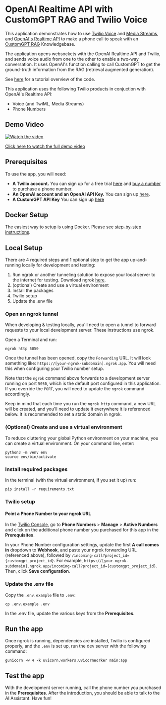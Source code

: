 # OpenAI Realtime API with CustomGPT RAG and Twilio Voice

This application demonstrates how to use [Twilio Voice](https://www.twilio.com/docs/voice) and [Media Streams](https://www.twilio.com/docs/voice/media-streams), and [OpenAI's Realtime API](https://platform.openai.com/docs/) to make a phone call to speak with an [CustomGPT RAG](https://customgpt.ai/) Knowledgebase. 

The application opens websockets with the OpenAI Realtime API and Twilio, and sends voice audio from one to the other to enable a two-way conversation. It uses OpenAI's function calling to call CustomGPT to get the ground-truth information from the RAG (retrieval augmented generation). 

See [here](https://www.twilio.com/en-us/voice-ai-assistant-openai-realtime-api-python) for a tutorial overview of the code.

This application uses the following Twilio products in conjuction with OpenAI's Realtime API:
- Voice (and TwiML, Media Streams)
- Phone Numbers

## Demo Video

[![Watch the video](https://cdn.loom.com/sessions/thumbnails/d0d4f4490a4349cdab860febce26d1bc-aa0a9773bdb9dca7-full-play.gif)](https://www.loom.com/share/d0d4f4490a4349cdab860febce26d1bc)

[Click here to watch the full demo video](https://www.loom.com/share/d0d4f4490a4349cdab860febce26d1bc)

## Prerequisites

To use the app, you will  need:

- **A Twilio account.** You can sign up for a free trial [here](https://www.twilio.com/try-twilio) and [buy a number](https://help.twilio.com/articles/223135247-How-to-Search-for-and-Buy-a-Twilio-Phone-Number-from-Console) to purchase a phone number.
- **An OpenAI account and an OpenAI API Key.** You can sign up [here](https://platform.openai.com/).
- **A CustomGPT API Key** You can sign up [here](https://app.customgpt.ai) 

## Docker Setup
The easiest way to setup is using Docker. Please see [step-by-step instructions](./DOCKER.md). 

## Local Setup

There are 4 required steps and 1 optional step to get the app up-and-running locally for development and testing:
1. Run ngrok or another tunneling solution to expose your local server to the internet for testing. Download ngrok [here](https://ngrok.com/).
2. (optional) Create and use a virtual environment
3. Install the packages
4. Twilio setup
5. Update the .env file

### Open an ngrok tunnel
When developing & testing locally, you'll need to open a tunnel to forward requests to your local development server. These instructions use ngrok.

Open a Terminal and run:
```
ngrok http 5050
```

Once the tunnel has been opened, copy the `Forwarding` URL. It will look something like: `https://[your-ngrok-subdomain].ngrok.app`. You will need this when configuring your Twilio number setup.

Note that the `ngrok` command above forwards to a development server running on port `5050`, which is the default port configured in this application. If you override the `PORT`, you will need to update the `ngrok` command accordingly.

Keep in mind that each time you run the `ngrok http` command, a new URL will be created, and you'll need to update it everywhere it is referenced below. It is recommended to set a static domain in ngrok. 

### (Optional) Create and use a virtual environment

To reduce cluttering your global Python environment on your machine, you can create a virtual environment. On your command line, enter:

```
python3 -m venv env
source env/bin/activate
```

### Install required packages

In the terminal (with the virtual environment, if you set it up) run:
```
pip install -r requirements.txt
```

### Twilio setup

#### Point a Phone Number to your ngrok URL
In the [Twilio Console](https://console.twilio.com/), go to **Phone Numbers** > **Manage** > **Active Numbers** and click on the additional phone number you purchased for this app in the **Prerequisites**.

In your Phone Number configuration settings, update the first **A call comes in** dropdown to **Webhook**, and paste your ngrok forwarding URL (referenced above), followed by `/incoming-call?project_id={customgpt_project_id}`. For example, `https://[your-ngrok-subdomain].ngrok.app/incoming-call?project_id={customgpt_project_id}`. Then, click **Save configuration**.

### Update the .env file

Copy the `.env.example` file to `.env`:

```
cp .env.example .env
```

In the .env file, update the various keys from the **Prerequisites**.

## Run the app
Once ngrok is running, dependencies are installed, Twilio is configured properly, and the `.env` is set up, run the dev server with the following command:
```
gunicorn -w 4 -k uvicorn.workers.UvicornWorker main:app
```

## Test the app
With the development server running, call the phone number you purchased in the **Prerequisites**. After the introduction, you should be able to talk to the AI Assistant. Have fun!
